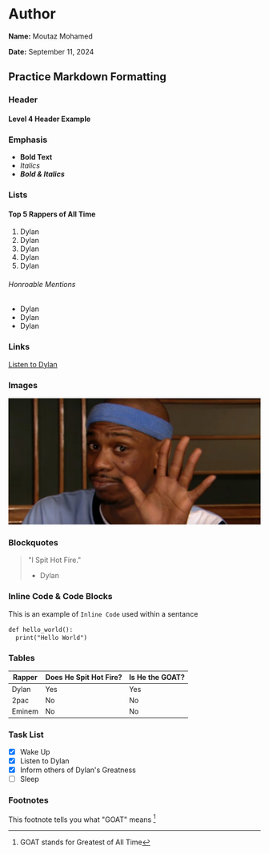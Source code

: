 # Author
**Name:** Moutaz Mohamed

**Date:** September 11, 2024

## Practice Markdown Formatting

### Header
#### Level 4 Header Example

### Emphasis
- **Bold Text**
- *Italics*
- ***Bold & Italics***

### Lists

#### Top 5 Rappers of All Time
1. Dylan
2. Dylan
3. Dylan
4. Dylan
5. Dylan

###### Honroable Mentions
- Dylan
- Dylan
- Dylan

### Links
[Listen to Dylan](https://www.youtube.com/watch?v=Nstb5kb-1cI "He Spits Hot Fire")

### Images
![Real picture of Dylan](dylan.jpg)

### Blockquotes
> "I Spit Hot Fire."
>  - Dylan

### Inline Code & Code Blocks
This is an example of `Inline Code` used within a sentance

```
def hello_world():
  print("Hello World")
```

### Tables
|Rapper|Does He Spit Hot Fire?|Is He the GOAT?|
|-------------------|----------------|--------|
|Dylan              |Yes             |Yes     |
|2pac               |No              |No      |
|Eminem             |No              |No      |

### Task List
- [x] Wake Up
- [x] Listen to Dylan
- [x] Inform others of Dylan's Greatness
- [ ] Sleep

### Footnotes
This footnote tells you what "GOAT" means [^1]

[^1]: GOAT stands for Greatest of All Time
